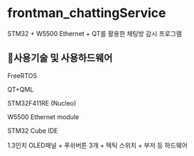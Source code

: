 # frontman_chattingService
STM32 + W5500 Ethernet + QT를 활용한 채팅방 감시 프로그램


## 📌사용기술 및 사용하드웨어
FreeRTOS

QT+QML

STM32F411RE (Nucleo)

W5500 Ethernet module

STM32 Cube IDE

1.3인치 OLED패널 + 푸쉬버튼 3개 + 택틱 스위치 + 부저 등 하드웨어




